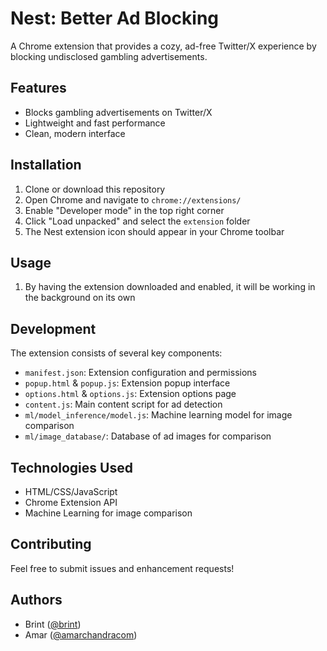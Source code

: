 # Nest: Better Ad Blocking

A Chrome extension that provides a cozy, ad-free Twitter/X experience by blocking undisclosed gambling advertisements.

## Features

- Blocks gambling advertisements on Twitter/X
- Lightweight and fast performance
- Clean, modern interface

## Installation

1. Clone or download this repository
2. Open Chrome and navigate to `chrome://extensions/`
3. Enable "Developer mode" in the top right corner
4. Click "Load unpacked" and select the `extension` folder
5. The Nest extension icon should appear in your Chrome toolbar

## Usage

1. By having the extension downloaded and enabled, it will be working in the background on its own

## Development

The extension consists of several key components:

- `manifest.json`: Extension configuration and permissions
- `popup.html` & `popup.js`: Extension popup interface
- `options.html` & `options.js`: Extension options page
- `content.js`: Main content script for ad detection
- `ml/model_inference/model.js`: Machine learning model for image comparison
- `ml/image_database/`: Database of ad images for comparison

## Technologies Used

- HTML/CSS/JavaScript
- Chrome Extension API
- Machine Learning for image comparison

## Contributing

Feel free to submit issues and enhancement requests!

## Authors

- Brint ([@brint](https://x.com/brint))
- Amar ([@amarchandracom](https://x.com/amarchandracom))
